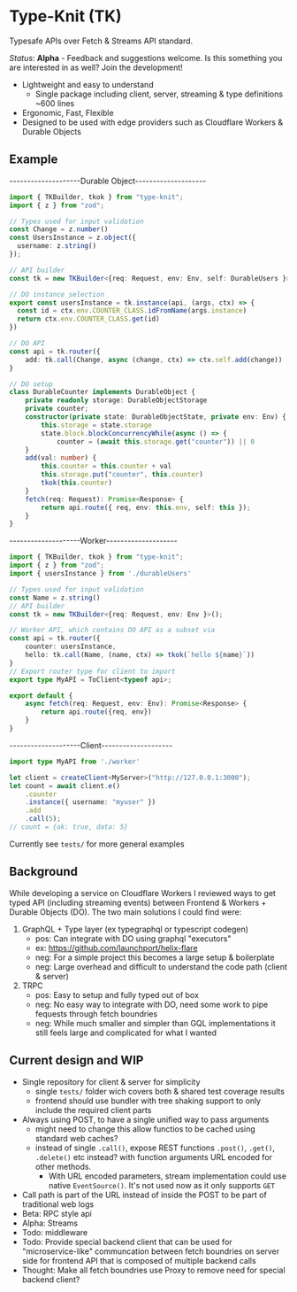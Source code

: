 # Type-Knit (TK)

Typesafe APIs over Fetch & Streams API standard.

*Status*: **Alpha** - Feedback and suggestions welcome. Is this something you are interested in as well? Join the development!

* Lightweight and easy to understand
  * Single package including client, server, streaming & type definitions ~600 lines
* Ergonomic, Fast, Flexible
* Designed to be used with edge providers such as Cloudflare Workers & Durable Objects


## Example
--------------------Durable Object--------------------
```ts
import { TKBuilder, tkok } from "type-knit";
import { z } from "zod";

// Types used for input validation
const Change = z.number()
const UsersInstance = z.object({
  username: z.string()
});

// API builder
const tk = new TKBuilder<{req: Request, env: Env, self: DurableUsers }>();

// DO instance selection
export const usersInstance = tk.instance(api, (args, ctx) => {
  const id = ctx.env.COUNTER_CLASS.idFromName(args.instance)
  return ctx.env.COUNTER_CLASS.get(id)
})

// DO API
const api = tk.router({
    add: tk.call(Change, async (change, ctx) => ctx.self.add(change))
}

// DO setup
class DurableCounter implements DurableObject {
    private readonly storage: DurableObjectStorage
    private counter;
    constructor(private state: DurableObjectState, private env: Env) {
        this.storage = state.storage
        state.block.blockConcurrencyWhile(async () => {
            counter = (await this.storage.get("counter")) || 0
    }
    add(val: number) {
        this.counter = this.counter + val
        this.storage.put("counter", this.counter)
        tkok(this.counter)
    }
    fetch(req: Request): Promise<Response> {
        return api.route({ req, env: this.env, self: this });
    }
}
```
--------------------Worker--------------------
```ts
import { TKBuilder, tkok } from "type-knit";
import { z } from "zod";
import { usersInstance } from './durableUsers'

// Types used for input validation
const Name = z.string()
// API builder
const tk = new TKBuilder<{req: Request, env: Env }>();

// Worker API, which contains DO API as a subset via 
const api = tk.router({
    counter: usersInstance,
    hello: tk.call(Name, (name, ctx) => tkok(`hello ${name}`))
}
// Export router type for client to import
export type MyAPI = ToClient<typeof api>;

export default {
    async fetch(req: Request, env: Env): Promise<Response> {
        return api.route({req, env})
    }
}
```
--------------------Client--------------------
```ts
import type MyAPI from './worker'

let client = createClient<MyServer>("http://127.0.0.1:3000");
let count = await client.e()
    .counter
    .instance({ username: "myuser" })
    .add
    .call(5);
// count = {ok: true, data: 5}
```

Currently see `tests/` for more general examples

## Background
While developing a service on Cloudflare Workers I reviewed ways to get typed API (including streaming events) between Frontend & Workers + Durable Objects (DO). The two main solutions I could find were:
1. GraphQL + Type layer (ex typegraphql or typescript codegen)
    * pos: Can integrate with DO using graphql "executors"
    * ex: https://github.com/launchport/helix-flare
    * neg: For a simple project this becomes a large setup & boilerplate
    *  neg: Large overhead and difficult to understand the code path (client & server)
2. TRPC
    * pos: Easy to setup and fully typed out of box
    * neg: No easy way to integrate with DO, need some work to pipe fequests through fetch boundries
    * neg: While much smaller and simpler than GQL implementations it still feels large and complicated for what I wanted



## Current design and WIP

* Single repository for client & server for simplicity
    * single `tests/` folder wich covers both & shared test coverage results
    * frontend should use bundler with tree shaking support to only include the required client parts
* Always using POST, to have a single unified way to pass arguments
  * might need to change this allow functios to be cached using standard web caches?
  * instead of single `.call()`, expose REST functions `.post()`, `.get()`, `.delete()` etc instead? with function arguments URL encoded for other methods.
    * With URL encoded parameters, stream implementation could use native `EventSource()`. It's not used now as it only supports `GET`
* Call path is part of the URL instead of inside the POST to be part of traditional web logs
* Beta: RPC style api
* Alpha: Streams
* Todo: middleware
* Todo: Provide special backend client that can be used for "microservice-like" communcation between fetch boundries on server side for frontend API that is composed of multiple backend calls
* Thought: Make all fetch boundries use Proxy to remove need for special backend client?
